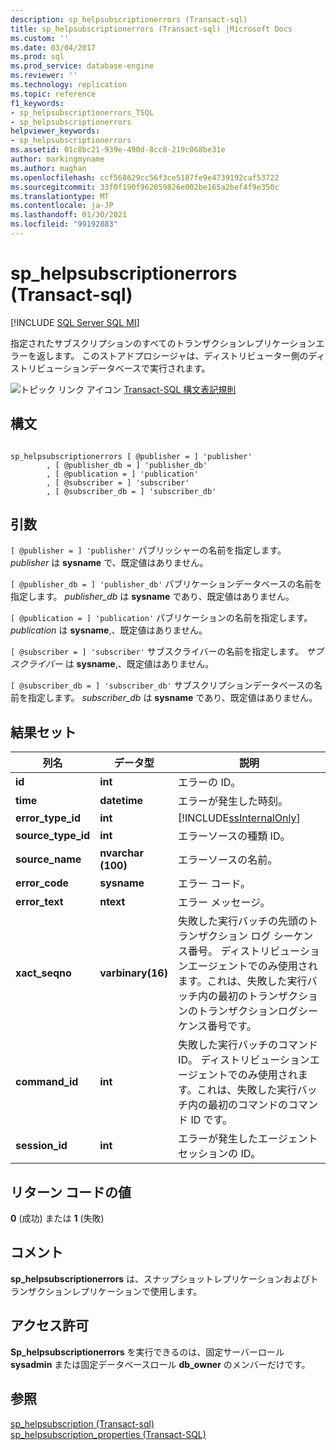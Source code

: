 ```yaml
---
description: sp_helpsubscriptionerrors (Transact-sql)
title: sp_helpsubscriptionerrors (Transact-sql) |Microsoft Docs
ms.custom: ''
ms.date: 03/04/2017
ms.prod: sql
ms.prod_service: database-engine
ms.reviewer: ''
ms.technology: replication
ms.topic: reference
f1_keywords:
- sp_helpsubscriptionerrors_TSQL
- sp_helpsubscriptionerrors
helpviewer_keywords:
- sp_helpsubscriptionerrors
ms.assetid: 01c8bc21-939e-490d-8cc8-219c068be31e
author: markingmyname
ms.author: maghan
ms.openlocfilehash: ccf568629cc56f3ce5187fe9e4739192caf53722
ms.sourcegitcommit: 33f0f190f962059826e002be165a2bef4f9e350c
ms.translationtype: MT
ms.contentlocale: ja-JP
ms.lasthandoff: 01/30/2021
ms.locfileid: "99192883"
---
```

# <a name="sp_helpsubscriptionerrors-transact-sql"></a>sp_helpsubscriptionerrors (Transact-sql)
[!INCLUDE [SQL Server SQL MI](../../includes/applies-to-version/sql-asdbmi.md)]

  指定されたサブスクリプションのすべてのトランザクションレプリケーションエラーを返します。 このストアドプロシージャは、ディストリビューター側のディストリビューションデータベースで実行されます。  
  
 ![トピック リンク アイコン](../../database-engine/configure-windows/media/topic-link.gif "トピック リンク アイコン") [Transact-SQL 構文表記規則](../../t-sql/language-elements/transact-sql-syntax-conventions-transact-sql.md)  
  
## <a name="syntax"></a>構文  
  
```  
  
sp_helpsubscriptionerrors [ @publisher = ] 'publisher'  
        , [ @publisher_db = ] 'publisher_db'   
        , [ @publication = ] 'publication'   
        , [ @subscriber = ] 'subscriber'   
        , [ @subscriber_db = ] 'subscriber_db'  
```  
  
## <a name="arguments"></a>引数  
`[ @publisher = ] 'publisher'` パブリッシャーの名前を指定します。 *publisher* は **sysname** で、既定値はありません。  
  
`[ @publisher_db = ] 'publisher_db'` パブリケーションデータベースの名前を指定します。 *publisher_db* は **sysname** であり、既定値はありません。  
  
`[ @publication = ] 'publication'` パブリケーションの名前を指定します。 *publication* は **sysname**,、既定値はありません。  
  
`[ @subscriber = ] 'subscriber'` サブスクライバーの名前を指定します。 *サブスクライバー* は **sysname**,、既定値はありません。  
  
`[ @subscriber_db = ] 'subscriber_db'` サブスクリプションデータベースの名前を指定します。 *subscriber_db* は **sysname** であり、既定値はありません。  
  
## <a name="result-set"></a>結果セット  
  
|列名|データ型|説明|  
|-----------------|---------------|-----------------|  
|**id**|**int**|エラーの ID。|  
|**time**|**datetime**|エラーが発生した時刻。|  
|**error_type_id**|**int**|[!INCLUDE[ssInternalOnly](../../includes/ssinternalonly-md.md)]|  
|**source_type_id**|**int**|エラーソースの種類 ID。|  
|**source_name**|**nvarchar (100)**|エラーソースの名前。|  
|**error_code**|**sysname**|エラー コード。|  
|**error_text**|**ntext**|エラー メッセージ。|  
|**xact_seqno**|**varbinary(16)**|失敗した実行バッチの先頭のトランザクション ログ シーケンス番号。 ディストリビューションエージェントでのみ使用されます。これは、失敗した実行バッチ内の最初のトランザクションのトランザクションログシーケンス番号です。|  
|**command_id**|**int**|失敗した実行バッチのコマンド ID。 ディストリビューションエージェントでのみ使用されます。これは、失敗した実行バッチ内の最初のコマンドのコマンド ID です。|  
|**session_id**|**int**|エラーが発生したエージェントセッションの ID。|  
  
## <a name="return-code-values"></a>リターン コードの値  
 **0** (成功) または **1** (失敗)  
  
## <a name="remarks"></a>コメント  
 **sp_helpsubscriptionerrors** は、スナップショットレプリケーションおよびトランザクションレプリケーションで使用します。  
  
## <a name="permissions"></a>アクセス許可  
 **Sp_helpsubscriptionerrors** を実行できるのは、固定サーバーロール **sysadmin** または固定データベースロール **db_owner** のメンバーだけです。  
  
## <a name="see-also"></a>参照  
 [sp_helpsubscription &#40;Transact-sql&#41;](../../relational-databases/system-stored-procedures/sp-helpsubscription-transact-sql.md)   
 [sp_helpsubscription_properties &#40;Transact-SQL&#41;](../../relational-databases/system-stored-procedures/sp-helpsubscription-properties-transact-sql.md)  
  
  

